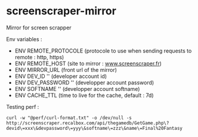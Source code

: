 # screenscraper-mirror
Mirror for screen scrapper

Env variables :

- ENV REMOTE_PROTOCOLE (protocole to use when sending requests to remote : http, https)
- ENV REMOTE_HOST (site to mirror : www.screenscraper.fr)
- ENV MIRROR_URL (front url of the mirror)
- ENV DEV_ID '' (developer account id)
- ENV DEV_PASSWORD '' (developper account password)
- ENV SOFTNAME '' (developper account softname)
- ENV CACHE_TTL (time to live for the cache, default : 7d)

Testing perf :  
```
curl -w "@perf/curl-format.txt" -o /dev/null -s http://screenscraper.recalbox.com/api/thegamedb/GetGame.php\?devid\=xxx\&devpassword\=yyy\&softname\=zzz\&name\=Final%20Fantasy
```
